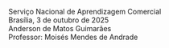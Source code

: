 Serviço Nacional de Aprendizagem Comercial  
Brasília, 3 de outubro de 2025  
Anderson de Matos Guimarães  
Professor: Moisés Mendes de Andrade

# 
